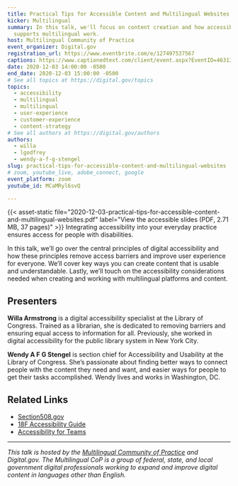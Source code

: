 ```yaml
---
title: Practical Tips for Accessible Content and Multilingual Websites
kicker: Multilingual
summary: In this talk, we'll focus on content creation and how accessibility
  supports multilingual work.
host: Multilingual Community of Practice
event_organizer: Digital.gov
registration_url: https://www.eventbrite.com/e/127497537567
captions: https://www.captionedtext.com/client/event.aspx?EventID=4631322&CustomerID=321
date: 2020-12-03 14:00:00 -0500
end_date: 2020-12-03 15:00:00 -0500
# See all topics at https://digital.gov/topics
topics:
  - accessibility
  - multilingual
  - multilingual
  - user-experience
  - customer-experience
  - content-strategy
# See all authors at https://digital.gov/authors
authors:
  - willa
  - lgodfrey
  - wendy-a-f-g-stengel
slug: practical-tips-for-accessible-content-and-multilingual-websites
# zoom, youtube_live, adobe_connect, google
event_platform: zoom
youtube_id: MCaMRyl6svQ

---
```


{{< asset-static file="2020-12-03-practical-tips-for-accessible-content-and-multilingual-websites.pdf" label="View the accessible slides (PDF, 2.71 MB, 37 pages)" >}}
Integrating accessibility into your everyday practice ensures access for people with disabilities. 

In this talk, we’ll go over the central principles of digital accessibility and how these principles remove access barriers and improve user experience for everyone. We’ll cover key ways you can create content that is usable and understandable. Lastly, we’ll touch on the accessibility considerations needed when creating and working with multilingual platforms and content.

## Presenters 

**Willa Armstrong** is a digital accessibility specialist at the Library of Congress. Trained as a librarian, she is dedicated to removing barriers and ensuring equal access to information for all. Previously, she worked in digital accessibility for the public library system in New York City.

**Wendy A F G Stengel** is section chief for Accessibility and Usability at the Library of Congress. She’s passionate about finding better ways to connect people with the content they need and want, and easier ways for people to get their tasks accomplished. Wendy lives and works in Washington, DC.

## Related Links 

* [Section508.gov](https://section508.gov/)
* [18F Accessibility Guide](https://accessibility.18f.gov/)
* [Accessibility for Teams](https://accessibility.digital.gov/)

---

_This talk is hosted by the [Multilingual Community of Practice](https://digital.gov/communities/multilingual/) and Digital.gov. The Multilingual CoP is a group of federal, state, and local government digital professionals working to expand and improve digital content in languages other than English._ 
